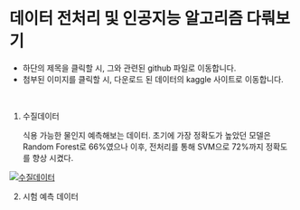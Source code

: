 # 데이터 전처리 및 인공지능 알고리즘 다뤄보기

* 하단의 제목을 클릭할 시, 그와 관련된 github 파일로 이동합니다.
* 첨부된 이미지를 클릭할 시, 다운로드 된 데이터의 kaggle 사이트로 이동합니다.
<br/>

1. 수질데이터

   식용 가능한 물인지 예측해보는 데이터. 초기에 가장 정확도가 높았던 모델은 Random Forest로 66%였으나 이후, 전처리를 통해 SVM으로 72%까지 정확도를 향상 시켰다.

[![수질데이터](https://user-images.githubusercontent.com/90161621/132272823-162d8396-47de-4ad2-b0ef-95aa9dd84b1e.JPG)](https://www.kaggle.com/adityakadiwal/water-potability)





2. 시험 예측 데이터
